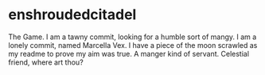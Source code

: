 # enshroudedcitadel
The Game.
I am a tawny commit, looking for a humble sort of mangy.
I am a lonely commit, named Marcella Vex.  I have a piece of the moon scrawled as my readme to prove my aim was true.
A manger kind of servant.
Celestial friend, where art thou?
